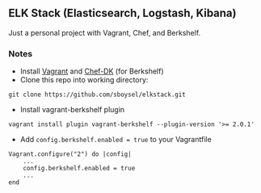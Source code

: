 ## ELK Stack (Elasticsearch, Logstash, Kibana)
Just a personal project with Vagrant, Chef, and Berkshelf.

### Notes
* Install [Vagrant](http://www.vagrantup.com/downloads.html) and [Chef-DK](http://www.getchef.com/downloads/chef-dk/) (for Berkshelf)
* Clone this repo into working directory:
```
git clone https://github.com/sboysel/elkstack.git
```
* Install vagrant-berkshelf plugin
```
vagrant install plugin vagrant-berkshelf --plugin-version '>= 2.0.1'
```
* Add `config.berkshelf.enabled = true` to your Vagrantfile
```
Vagrant.configure("2") do |config|
    ...
    config.berkshelf.enabled = true
    ...
end
```
